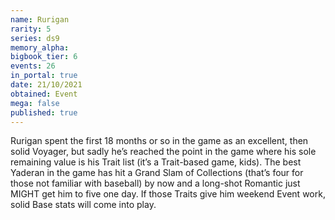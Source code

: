 ```yaml
---
name: Rurigan
rarity: 5
series: ds9
memory_alpha:
bigbook_tier: 6
events: 26
in_portal: true
date: 21/10/2021
obtained: Event
mega: false
published: true
---
```


Rurigan spent the first 18 months or so in the game as an excellent, then solid Voyager, but sadly he’s reached the point in the game where his sole remaining value is his Trait list (it’s a Trait-based game, kids). The best Yaderan in the game has hit a Grand Slam of Collections (that’s four for those not familiar with baseball) by now and a long-shot Romantic just MIGHT get him to five one day. If those Traits give him weekend Event work, solid Base stats will come into play.

